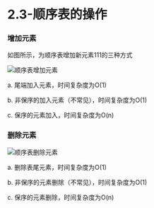 # 2.3-顺序表的操作

### 增加元素 <a id="&#x589E;&#x52A0;&#x5143;&#x7D20;"></a>

如图所示，为顺序表增加新元素111的三种方式

![&#x987A;&#x5E8F;&#x8868;&#x589E;&#x52A0;&#x5143;&#x7D20;](https://jackkuo666.github.io/Data_Structure_with_Python_book/images/%E9%A1%BA%E5%BA%8F%E8%A1%A8%E5%A2%9E%E5%8A%A0%E5%85%83%E7%B4%A0.png)

a. 尾端加入元素，时间复杂度为O\(1\)

b. 非保序的加入元素（不常见），时间复杂度为O\(1\)

c. 保序的元素加入，时间复杂度为O\(n\)

### 删除元素 <a id="&#x5220;&#x9664;&#x5143;&#x7D20;"></a>

![&#x987A;&#x5E8F;&#x8868;&#x5220;&#x9664;&#x5143;&#x7D20;](https://jackkuo666.github.io/Data_Structure_with_Python_book/images/%E9%A1%BA%E5%BA%8F%E8%A1%A8%E5%88%A0%E9%99%A4%E5%85%83%E7%B4%A0.png)

a. 删除表尾元素，时间复杂度为O\(1\)

b. 非保序的元素删除（不常见），时间复杂度为O\(1\)

c. 保序的元素删除，时间复杂度为O\(n\)

